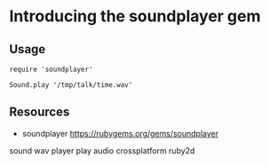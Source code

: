 # Introducing the soundplayer gem

## Usage

    require 'soundplayer'

    Sound.play '/tmp/talk/time.wav'

## Resources

* soundplayer https://rubygems.org/gems/soundplayer

sound wav player play audio crossplatform ruby2d
